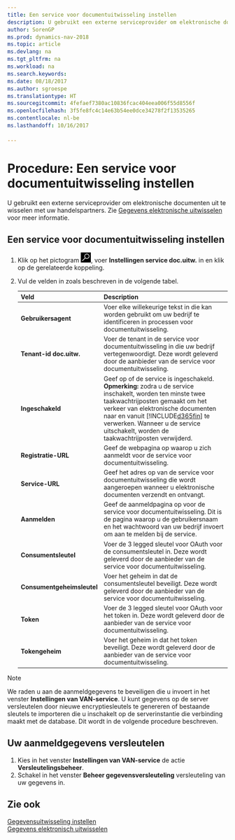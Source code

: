 ```yaml
---
title: Een service voor documentuitwisseling instellen
description: U gebruikt een externe serviceprovider om elektronische documenten uit te wisselen met uw handelspartners.
author: SorenGP
ms.prod: dynamics-nav-2018
ms.topic: article
ms.devlang: na
ms.tgt_pltfrm: na
ms.workload: na
ms.search.keywords: 
ms.date: 08/18/2017
ms.author: sgroespe
ms.translationtype: HT
ms.sourcegitcommit: 4fefaef7380ac10836fcac404eea006f55d8556f
ms.openlocfilehash: 3f5fe8fc4c14e63b54ee0dce34278f2f13535265
ms.contentlocale: nl-be
ms.lasthandoff: 10/16/2017

---
```

# <a name="how-to-set-up-a-document-exchange-service"></a>Procedure: Een service voor documentuitwisseling instellen
U gebruikt een externe serviceprovider om elektronische documenten uit te wisselen met uw handelspartners. Zie [Gegevens elektronische uitwisselen](across-data-exchange.md) voor meer informatie.  

## <a name="to-set-up-a-document-exchange-service"></a>Een service voor documentuitwisseling instellen  
1. Klik op het pictogram ![Zoeken naar pagina of rapport](media/ui-search/search_small.png "pictogram Zoeken naar pagina of rapport"), voer **Instellingen service doc.uitw.** in en klik op de gerelateerde koppeling.  
2. Vul de velden in zoals beschreven in de volgende tabel.  

    |Veld|Description|  
    |---------------------------------|---------------------------------------|  
    |**Gebruikersagent**|Voer elke willekeurige tekst in die kan worden gebruikt om uw bedrijf te identificeren in processen voor documentuitwisseling.|  
    |**Tenant-id doc.uitw.**|Voer de tenant in de service voor documentuitwisseling in die uw bedrijf vertegenwoordigt. Deze wordt geleverd door de aanbieder van de service voor documentuitwisseling.|  
    |**Ingeschakeld**|Geef op of de service is ingeschakeld. **Opmerking:** zodra u de service inschakelt, worden ten minste twee taakwachtrijposten gemaakt om het verkeer van elektronische documenten naar en vanuit [!INCLUDE[d365fin](includes/d365fin_md.md)] te verwerken. Wanneer u de service uitschakelt, worden de taakwachtrijposten verwijderd.|  
    |**Registratie-URL**|Geef de webpagina op waarop u zich aanmeldt voor de service voor documentuitwisseling.|  
    |**Service-URL**|Geef het adres op van de service voor documentuitwisseling die wordt aangeroepen wanneer u elektronische documenten verzendt en ontvangt.|  
    |**Aanmelden**|Geef de aanmeldpagina op voor de service voor documentuitwisseling. Dit is de pagina waarop u de gebruikersnaam en het wachtwoord van uw bedrijf invoert om aan te melden bij de service.|  
    |**Consumentsleutel**|Voer de 3 legged sleutel voor OAuth voor de consumentsleutel in. Deze wordt geleverd door de aanbieder van de service voor documentuitwisseling.|  
    |**Consumentgeheimsleutel**|Voer het geheim in dat de consumentsleutel beveiligt. Deze wordt geleverd door de aanbieder van de service voor documentuitwisseling.|  
    |**Token**|Voer de 3 legged sleutel voor OAuth voor het token in. Deze wordt geleverd door de aanbieder van de service voor documentuitwisseling.|  
    |**Tokengeheim**|Voer het geheim in dat het token beveiligt. Deze wordt geleverd door de aanbieder van de service voor documentuitwisseling.|  

> [!NOTE]  
>  We raden u aan de aanmeldgegevens te beveiligen die u invoert in het venster **Instellingen van VAN-service**. U kunt gegevens op de server versleutelen door nieuwe encryptiesleutels te genereren of bestaande sleutels te importeren die u inschakelt op de serverinstantie die verbinding maakt met de database. Dit wordt in de volgende procedure beschreven.  

## <a name="to-encrypt-your-logon-information"></a>Uw aanmeldgegevens versleutelen  
1. Kies in het venster **Instellingen van VAN-service** de actie **Versleutelingsbeheer**.  
2. Schakel in het venster **Beheer gegevensversleuteling** versleuteling van uw gegevens in. <!--For more information, see [Manage Data Encryption](../manage-data-encryption.md).-->  

## <a name="see-also"></a>Zie ook  
[Gegevensuitwisseling instellen](across-set-up-data-exchange.md)  
[Gegevens elektronisch uitwisselen](across-data-exchange.md)

